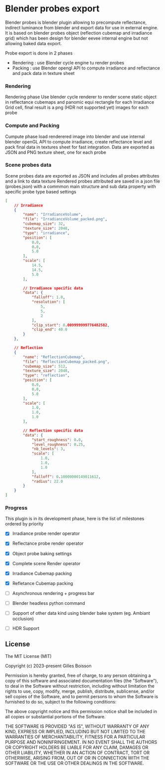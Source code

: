 # Blender probes export

Blender probes is blender plugin allowing to precompute reflectance, indirect luminance from blender and export data for use in external engine. It is based on blender probes object (reflection cubemap and irradiance grid) which has been design for blender eevee internal engine but not allowing baked data export.

Probe export is done in 2 phases
- Rendering : use Blender cycle engine tu render probes
- Packing  : use Blender opengl API to compute irradiance and reflectance and pack data in texture sheet

### Rendering

Rendering phase Use blender cycle renderer to render scene static object in reflectance cubemaps and panomic equi rectangle for each Irradiance Grid cell, final result is a png (HDR not supported yet) images for each probe

### Compute and Packing

Cumpute phase  load renderered image into blender and use internal blender openGL API to compute irradiance, create reflectance level and pack final data in textures sheet for fast integration. Data are exported as JSON and PNG texture sheet, one for each probe


### Scene probes data

Scene probes data are exported as JSON and includes all probes attributes and a link to data texture
Rendered probes attributed are saved in a json file (probes.json) with a commmon main structure and sub data property with specific probe type based settings

```json
[
    // Irradiance
    {
        "name": "IrradianceVolume",
        "file": "IrradianceVolume_packed.png",
        "cubemap_size": 32,
        "texture_size": 2048,
        "type": "irradiance",
        "position": [
            0.0,
            0.0,
            5.0
        ],
        "scale": [
            14.5,
            14.5,
            5.0
        ],

        // Irradiance specific data
        "data": {
            "falloff": 1.0,
            "resolution": [
                5,
                5,
                2
            ],
            "clip_start": 0.009999999776482582,
            "clip_end": 40.0
        }
    },

    // Reflection
    {
        "name": "ReflectionCubemap",
        "file": "ReflectionCubemap_packed.png",
        "cubemap_size": 512,
        "texture_size": 2048,
        "type": "reflection",
        "position": [
            0.0,
            0.0,
            5.0
        ],
        "scale": [
            1.0,
            1.0,
            1.0
        ],

        // Reflection specific data
        "data": {
            "start_roughness": 0.0,
            "level_roughness": 0.25,
            "nb_levels": 3,
            "scale": [
                1.0,
                1.0,
                1.0
            ],
            "falloff": 0.10000000149011612,
            "radius": 22.0
        }
    }
]
```

### Progress

This plugin is in its development phase, here is the list of milestones ordered by priority 

- [X] Irradiance probe render operator
- [X] Reflectance probe render operator
- [X] Object probe baking settings 
- [X] Complete scene Render operator
- [X] Irradiance Cubemap packing
- [X] Refletance Cubemap packing
- [ ] Asynchronous rendering + progress bar
- [ ] Blender headless python command
- [ ] Support of other data kind using blender bake system (eg. Ambiant occlusion)
- [ ] HDR Support






## License

The MIT License (MIT)

Copyright (c) 2023-present Gilles Boisson

Permission is hereby granted, free of charge, to any person obtaining a copy
of this software and associated documentation files (the "Software"), to deal
in the Software without restriction, including without limitation the rights
to use, copy, modify, merge, publish, distribute, sublicense, and/or sell
copies of the Software, and to permit persons to whom the Software is
furnished to do so, subject to the following conditions:

The above copyright notice and this permission notice shall be included in all
copies or substantial portions of the Software.

THE SOFTWARE IS PROVIDED "AS IS", WITHOUT WARRANTY OF ANY KIND, EXPRESS OR
IMPLIED, INCLUDING BUT NOT LIMITED TO THE WARRANTIES OF MERCHANTABILITY,
FITNESS FOR A PARTICULAR PURPOSE AND NONINFRINGEMENT. IN NO EVENT SHALL THE
AUTHORS OR COPYRIGHT HOLDERS BE LIABLE FOR ANY CLAIM, DAMAGES OR OTHER
LIABILITY, WHETHER IN AN ACTION OF CONTRACT, TORT OR OTHERWISE, ARISING FROM,
OUT OF OR IN CONNECTION WITH THE SOFTWARE OR THE USE OR OTHER DEALINGS IN THE
SOFTWARE.

